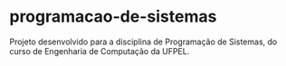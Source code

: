 # programacao-de-sistemas
Projeto desenvolvido para a disciplina de Programação de Sistemas, do curso de Engenharia de Computação da UFPEL.
